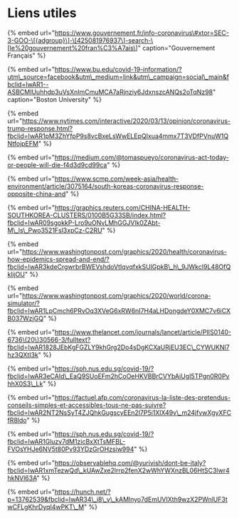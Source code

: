 # Liens utiles

{% embed url="https://www.gouvernement.fr/info-coronavirus\#xtor=SEC-3-GOO-\[{adgroup}\]-\[425081976937\]-search-\[le%20gouvernement%20fran%C3%A7ais\]" caption="Gouvernement Français" %}

{% embed url="https://www.bu.edu/covid-19-information/?utm\_source=facebook&utm\_medium=link&utm\_campaign=social\_main&fbclid=IwAR1--ASBCMIUuhhdp3uVsXnImCmuMCA7aRjnziy6JdxnszcANQs2oTqNz98" caption="Boston University" %}

{% embed url="https://www.nytimes.com/interactive/2020/03/13/opinion/coronavirus-trump-response.html?fbclid=IwAR1pM3ZhYfpP9s8vcBxeLsWwELEpQIxua4mmx7T3VDfPVnuW1QNtfojpEFM" %}

{% embed url="https://medium.com/@tomaspueyo/coronavirus-act-today-or-people-will-die-f4d3d9cd99ca" %}

{% embed url="https://www.scmp.com/week-asia/health-environment/article/3075164/south-koreas-coronavirus-response-opposite-china-and" %}

{% embed url="https://graphics.reuters.com/CHINA-HEALTH-SOUTHKOREA-CLUSTERS/0100B5G33SB/index.html?fbclid=IwAR09sgokkP-Lro9uONvLMhGGJVlk0ZAbt-M\_ls\_Pwo3521Fsl3xpCz-C2RU" %}

{% embed url="https://www.washingtonpost.com/graphics/2020/health/coronavirus-how-epidemics-spread-and-end/?fbclid=IwAR3kdeCrgwrbrBWEVshdoVtIqvqfxkSUlGpkB\_h\_9JWkcI9L48OfQklijOU" %}

{% embed url="https://www.washingtonpost.com/graphics/2020/world/corona-simulator/?fbclid=IwAR1LpCmch6PRvOq3XVeG6xRW6nI7H4aLHDongdeY0XMC7v6iCXB037WzjGQ" %}

{% embed url="https://www.thelancet.com/journals/lancet/article/PIIS0140-6736\(20\)30566-3/fulltext?fbclid=IwAR1828JEbKgFGZLY9khGrg2Do4sDgKCXaURjEU3EC\_CYWUKNl7hz3QXtI3k" %}

{% embed url="https://sph.nus.edu.sg/covid-19/?fbclid=IwAR3eCAId\_EaQ9SUoEFm2hCoOeHKVBBrCVYbAiUgI5TPgn0R0PvhhX0S3\_Lk" %}

{% embed url="https://factuel.afp.com/coronavirus-la-liste-des-pretendus-conseils-simples-et-accessibles-tous-ne-pas-suivre?fbclid=IwAR2NT2NsSyT4ZJQhkGugscyEEn2l7P5i1XlX49v\_m24jfvwXgyXFCfR8ldo" %}

{% embed url="https://sph.nus.edu.sg/covid-19/?fbclid=IwAR1Gluzv7dM1zicBxXtTsMFBL-FVOsYHJe6NV5t80Pv93YDzGrOHzsiw994" %}

{% embed url="https://observablehq.com/@yurivish/dont-be-italy?fbclid=IwAR1xmTezwQd\_kUAwZxe2lrrp2fenX2wWhYWXnzBL06HtSC3lwr4hkNVl63A" %}

{% embed url="https://hunch.net/?p=13762539&fbclid=IwAR34\_i8\_y\_kAMlnyo7dEmUVIXth9wzX2PWnlUF3twCFLgKhrDyqI4wPKT\_M" %}



